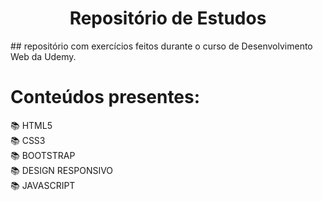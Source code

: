 <h1 align="center"> Repositório de Estudos </h1>
## repositório com exercícios feitos durante o curso de Desenvolvimento Web da Udemy. 


# Conteúdos presentes: 
📚 HTML5 <br>
📚 CSS3 <br>
📚 BOOTSTRAP  <br>
📚 DESIGN RESPONSIVO <br>
📚 JAVASCRIPT <br> 


